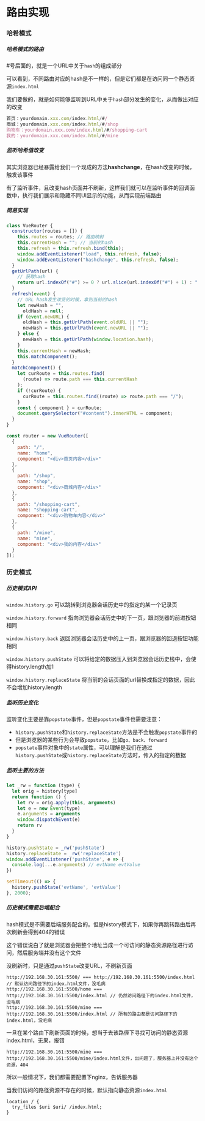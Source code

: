 # 路由实现

### 哈希模式

##### 哈希模式的路由

\#号后面的，就是一个URL中关于`hash`的组成部分

可以看到，不同路由对应的hash是不一样的，但是它们都是在访问同一个静态资源`index.html`

我们要做的，就是如何能够监听到URL中关于`hash`部分发生的变化，从而做出对应的改变

```js
首页：yourdomain.xxx.com/index.html/#/
商城：yourdomain.xxx.com/index.html/#/shop
购物车：yourdomain.xxx.com/index.html/#/shopping-cart
我的：yourdomain.xxx.com/index.html/#/mine
```



##### 监听哈希值改变

其实浏览器已经暴露给我们一个现成的方法**hashchange**，在hash改变的时候，触发该事件

有了监听事件，且改变hash页面并不刷新，这样我们就可以在监听事件的回调函数中，执行我们展示和隐藏不同UI显示的功能，从而实现前端路由



##### 简易实现

```js
class VueRouter {
  constructor(routes = []) {
    this.routes = routes; // 路由映射
    this.currentHash = ""; // 当前的hash
    this.refresh = this.refresh.bind(this);
    window.addEventListener("load", this.refresh, false);
    window.addEventListener("hashchange", this.refresh, false);
  }
  getUrlPath(url) {
    // 获取hash
    return url.indexOf("#") >= 0 ? url.slice(url.indexOf("#") + 1) : "
  }
  refresh(event) {
    // URL hash发生改变的时候，拿到当前的hash
    let newHash = "",
      oldHash = null;
    if (event.newURL) {
      oldHash = this.getUrlPath(event.oldURL || "");
      newHash = this.getUrlPath(event.newURL || "");
    } else {
      newHash = this.getUrlPath(window.location.hash);
    }
    this.currentHash = newHash;
    this.matchComponent();
  }
  matchComponent() {
    let curRoute = this.routes.find(
      (route) => route.path === this.currentHash
    );
    if (!curRoute) {
      curRoute = this.routes.find((route) => route.path === "/");
    }
    const { component } = curRoute;
    document.querySelector("#content").innerHTML = component;
  }
}

const router = new VueRouter([
  {
    path: "/",
    name: "home",
    component: "<div>首页内容</div>"
  },
  {
    path: "/shop",
    name: "shop",
    component: "<div>商城内容</div>"
  },
  {
    path: "/shopping-cart",
    name: "shopping-cart",
    component: "<div>购物车内容</div>"
  },
  {
    path: "/mine",
    name: "mine",
    component: "<div>我的内容</div>"
  }
]);
```





### 历史模式

##### 历史模式API

`window.history.go` 可以跳转到浏览器会话历史中的指定的某一个记录页

`window.history.forward` 指向浏览器会话历史中的下一页，跟浏览器的前进按钮相同

`window.history.back` 返回浏览器会话历史中的上一页，跟浏览器的回退按钮功能相同

`window.history.pushState` 可以将给定的数据压入到浏览器会话历史栈中，会使得history.length加1

`window.history.replaceState` 将当前的会话页面的url替换成指定的数据，因此不会增加history.length



##### 监听历史变化

监听变化主要是靠`popstate`事件，但是`popstate`事件也需要注意：

- `history.pushState`和`history.replaceState`方法是不会触发`popstate`事件的
- 但是浏览器的某些行为会导致`popstate`，比如`go、back、forward`
- `popstate`事件对象中的`state`属性，可以理解是我们在通过`history.pushState`或`history.replaceState`方法时，传入的指定的数据



##### 监听主要的方法

```js
let _rw = function (type) {
  let orig = history[type]
  return function () {
    let rv = orig.apply(this, arguments)
    let e = new Event(type)
    e.arguments = arguments
    window.dispatchEvent(e)
    return rv
  }
}

history.pushState = _rw('pushState')
history.replaceState = _rw('replaceState')
window.addEventListener('pushState', e => {
  console.log(...e.arguments) // evtName evtValue
})

setTimeout(() => {
  history.pushState('evtName', 'evtValue')
}, 2000);
```



##### 历史模式需要后端配合

hash模式是不需要后端服务配合的。但是history模式下，如果你再跳转路由后再次刷新会得到404的错误

这个错误说白了就是浏览器会把整个地址当成一个可访问的静态资源路径进行访问，然后服务端并没有这个文件

没刷新时，只是通过`pushState`改变URL，不刷新页面

```
http://192.168.30.161:5500/ === http://192.168.30.161:5500/index.html // 默认访问路径下的index.html文件，没毛病
http://192.168.30.161:5500/home === http://192.168.30.161:5500/index.html // 仍然访问路径下的index.html文件，没毛病
http://192.168.30.161:5500/mine === http://192.168.30.161:5500/index.html // 所有的路由都是访问路径下的index.html，没毛病
```

一旦在某个路由下刷新页面的时候，想当于去该路径下寻找可访问的静态资源index.html，无果，报错

```
http://192.168.30.161:5500/mine === http://192.168.30.161:5500/mine/index.html文件，出问题了，服务器上并没有这个资源，404
```

所以一般情况下，我们都需要配置下nginx，告诉服务器

当我们访问的路径资源不存在的时候，默认指向静态资源`index.html`

```
location / {
  try_files $uri $uri/ /index.html;
}
```

